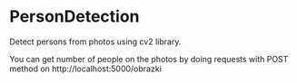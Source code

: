# PersonDetection

Detect persons from photos using cv2 library.

You can get number of people on the photos by doing requests with POST method on http://localhost:5000/obrazki

